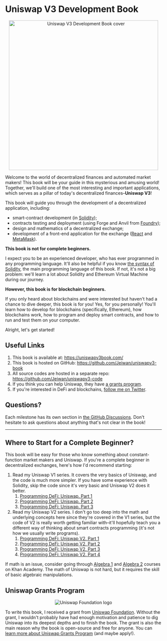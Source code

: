 # Uniswap V3 Development Book

<p align="center">
<img src="/images/book.jpg" alt="Uniswap V3 Development Book cover" width="480"/>
</p>

Welcome to the world of decentralized finances and automated market makers! This book will be your guide in this
mysterious and amusing world! Together, we'll build one of the most interesting and important applications, which serves
as a pillar of today's decentralized finances–**Uniswap V3**!

This book will guide you through the development of a decentralized application, including:
- smart-contract development (in [Solidity](https://docs.soliditylang.org/en/latest/index.html));
- contracts testing and deployment (using Forge and Anvil from [Foundry](https://github.com/foundry-rs/foundry));
- design and mathematics of a decentralized exchange;
- development of a front-end application for the exchange ([React](https://reactjs.org/) and [MetaMask](https://metamask.io/)).

**This book is not for complete beginners.**

I expect you to be an experienced developer, who has ever programmed in any programming language. It'll also be helpful
if you know [the syntax of Solidity](https://docs.soliditylang.org/en/v0.8.17/introduction-to-smart-contracts.html),
the main programming language of this book. If not, it's not a big problem: we'll learn a lot about Solidity and
Ethereum Virtual Machine during our journey.

**However, this book is for blockchain beginners.**

If you only heard about blockchains and were interested but haven't had a chance to dive deeper, this book is for you!
Yes, for you personally! You'll learn how to develop for blockchains (specifically, Ethereum), how blockchains work, how
to program and deploy smart contracts, and how to run and test them on your computer.

Alright, let's get started!

## Useful Links

1. This book is available at: <https://uniswapv3book.com/>
1. This book is hosted on GitHub: <https://github.com/Jeiwan/uniswapv3-book>
1. All source codes are hosted in a separate repo: <https://github.com/Jeiwan/uniswapv3-code>
1. If you think you can help Uniswap, they have [a grants program](https://www.notion.so/unigrants/Welcome-to-UNI-Grants-6e3e84967a984a5fb127ae749649ddc9).
1. If you're interested in DeFi and blockchains, [follow me on Twitter](https://twitter.com/jeiwan7).

## Questions?

Each milestone has its own section in [the GitHub Discussions](https://github.com/Jeiwan/uniswapv3-book/discussions).
Don't hesitate to ask questions about anything that's not clear in the book!

---

## Where to Start for a Complete Beginner?

This book will be easy for those who know something about constant-function market makers and Uniswap. If you're a complete
beginner in decentralized exchanges, here's how I'd recommend starting:
1. Read my Uniswap V1 series. It covers the very basics of Uniswap, and the code is much more simpler. If you have some
experience with Solidity, skip the code since it's very basic and Uniswap V2 does it better.
    1. [Programming DeFi: Uniswap. Part 1](https://jeiwan.net/posts/programming-defi-uniswap-1/)
    1. [Programming DeFi: Uniswap. Part 2](https://jeiwan.net/posts/programming-defi-uniswap-2/)
    1. [Programming DeFi: Uniswap. Part 3](https://jeiwan.net/posts/programming-defi-uniswap-3/)
1. Read my Uniswap V2 series. I don't go too deep into the math and underlying concepts here since they're covered in the
V1 series, but the code of V2 is really worth getting familiar with–it'll hopefully teach you a different way of thinking
about smart contracts programming (it's not how we usually write programs).
    1. [Programming DeFi: Uniswap V2. Part 1](https://jeiwan.net/posts/programming-defi-uniswapv2-1/)
    1. [Programming DeFi: Uniswap V2. Part 2](https://jeiwan.net/posts/programming-defi-uniswapv2-2/)
    1. [Programming DeFi: Uniswap V2. Part 3](https://jeiwan.net/posts/programming-defi-uniswapv2-3/)
    1. [Programming DeFi: Uniswap V2. Part 4](https://jeiwan.net/posts/programming-defi-uniswapv2-4/)

If math is an issue, consider going through [Algebra 1](https://www.khanacademy.org/math/algebra) and [Algebra 2](https://www.khanacademy.org/math/algebra2)
courses on Khan Academy. The math of Uniswap is not hard, but it requires the skill of basic algebraic manipulations.

## Uniswap Grants Program

<p align="center">
<img src="/images/uf_logo.png" alt="Uniswap Foundation logo"/>
</p>

To write this book, I received a grant from [Uniswap Foundation](https://uniswapfoundation.mirror.xyz/). Without the grant,
I wouldn't probably have had enough motivation and patience to dig Uniswap into its deepest depths and to finish the book.
The grant is also the main reason why the book is open-source and free for anyone. You can [learn more about Uniswap Grants Program](https://www.unigrants.org/) (and maybe apply!).